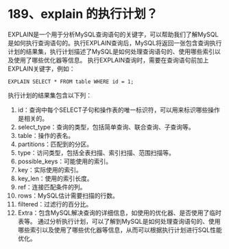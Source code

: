 # 189、explain 的执行计划？

EXPLAIN是一个用于分析MySQL查询语句的关键字，可以帮助我们了解MySQL是如何执行查询语句的。执行EXPLAIN查询后，MySQL将返回一张包含查询执行计划的结果集，执行计划描述了MySQL是如何处理查询语句的、使用哪些索引以及使用了哪些优化器等信息。 执行EXPLAIN查询时，需要在查询语句前加上EXPLAIN关键字，例如：

```
EXPLAIN SELECT * FROM table WHERE id = 1;
```

执行计划的结果集包含以下列：

1. id：查询中每个SELECT子句和操作表的唯一标识符，可以用来标识哪些操作是相关的。
2. select_type：查询的类型，包括简单查询、联合查询、子查询等。
3. table：操作的表名。
4. partitions：匹配到的分区。
5. type：访问类型，包括全表扫描、索引扫描、范围扫描等。
6. possible_keys：可能使用的索引。
7. key：实际使用的索引。
8. key_len：使用的索引长度。
9. ref：连接匹配条件的列。
10. rows：MySQL估计需要扫描的行数。
11. filtered：过滤行的百分比。
12. Extra：包含MySQL解决查询的详细信息，如使用的优化器、是否使用了临时表等。 通过分析执行计划，可以了解到MySQL是如何处理查询语句的、使用哪些索引以及使用了哪些优化器等信息，从而可以根据执行计划进行SQL性能优化。
